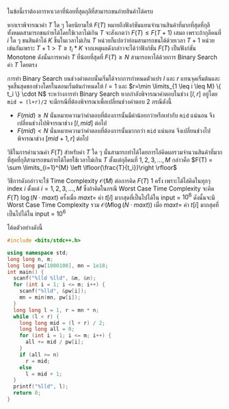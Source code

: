ในข้อนี้เราต้องการหาเวลาที่น้อยที่สุดกุลีที่สามารถขนถ่ายสินค้าได้ครบ

หากเราพิจารณาค่า $T$ ใด ๆ โดยนิยามให้ $F(T)$ หมายถึงฟังก์ชันแทนจำนวนสินค้าที่มากที่สุดที่กุลีทั้งหมดสามารถขนถ่ายได้โดยใช้เวลาไม่เกิน $T$ จะสังเกตว่า $F(T) \leq F(T+1)$ เสมอ เพราะถ้ากุลีคนที่ $i$ ใด ๆ ขนสินค้าได้ $K$ ชิ้นในเวลาไม่เกิน $T$ หน่วยก็แปลว่าย่อมสามารถขนได้ด้วยเวลา $T+1$ หน่วยเช่นกันเพราะ $T+1 > T \geq t_i*K$ จากเหตุผลดังกล่าวจะได้ว่าฟังก์ชัน $F(T)$ เป็นฟังก์ชัน Monotone ดังนั้นการหาค่า $T$ ที่น้อยที่สุดที่ $F(T) \geq N$ สามารถหาได้ด้วยการ Binary Search ค่า $T$ โดยตรง

การทำ Binary Search บนช่วงคำตอบนั้นเริ่มได้จากการกำหนดตัวแปร $l$ และ $r$ แทนจุดเริ่มต้นและจุดสิ้นสุดของช่วงโดยในตอนเริ่มต้นกำหนดให้ $l=1$ และ $r=\min \limits_{1 \leq i \leq M} \{ t_i \} \cdot N$ ระหว่างการทำ Binary Search หากกำลังพิจารณาคำตอบในช่วง $[l,r]$ อยู่โดย `mid = (l+r)/2` จะมีกรณีที่ต้องพิจารณาเพื่อเปลี่ยนช่วงคำตอบ 2 กรณีดังนี้ 
* $F(mid) \geq N$ นั่นหมายความว่าคำตอบที่ต้องการนั้นมีค่าน้อยกว่าหรือเท่ากับ `mid` แน่นอน จึงเปลี่ยนช่วงไปพิจารณาช่วง $[l,mid]$ ต่อไป
* $F(mid) < N$ นั่นหมายความว่าคำตอบที่ต้องการนั้นมากกว่า `mid` แน่นอน จึงเปลี่ยนช่วงไปพิจารณาช่วง $[mid+1,r]$ ต่อไป

วิธีในการคำนวณค่า $F(T)$ สำหรับค่า $T$ ใด ๆ นั้นสามารถทำได้โดยการไล่คิดผลรวมจำนวนสินค้าที่มากที่สุดที่กุลีสามารถขนถ่ายได้โดยใช้เวลาไม่เกิน $T$ ตั้งแต่กุลีคนที่ $1,2,3,...,M$ กล่าวคือ $F(T) = \sum \limits_{i=1}^{M} \left \lfloor{\frac{T}{t_i}}\right \rfloor$ 

วิธีการดังกล่าวจะใช้ Time Complexity $\mathcal{O}(M)$ ต่อการคิด $F(T)$ 1 ครั้ง เพราะได้ไล่คิดในทุกๆ index $i$ ตั้งแต่ $i = 1,2,3,...,M$ ซึ่งถ้าคิดในกรณี Worst Case Time Complexity จะคิด $F(T)$ $\log (N \cdot maxt)$ ครั้งเมื่อ $maxt =$ ค่า $t[i]$ มากสุดที่เป็นไปได้ใน input = $10^6$ ดังนั้นจะมี Worst Case Time Complexity รวม $\mathcal{O}(M\log (N \cdot maxt))$ เมื่อ $maxt =$ ค่า $t[i]$ มากสุดที่เป็นไปได้ใน input = $10^6$ 

โค้ดตัวอย่างดังนี้
```cpp
#include <bits/stdc++.h>

using namespace std;
long long n, m;
long long pw[1000100], mn = 1e18;
int main() {
  scanf("%lld %lld", &m, &n);
  for (int i = 1; i <= m; i++) {
    scanf("%lld", &pw[i]);
    mn = min(mn, pw[i]);
  }
  long long l = 1, r = mn * n;
  while (l < r) {
    long long mid = (l + r) / 2;
    long long all = 0;
    for (int i = 1; i <= m; i++) {
      all += mid / pw[i];
    }
    if (all >= n)
      r = mid;
    else
      l = mid + 1;
  }
  printf("%lld", l);
  return 0;
}
```